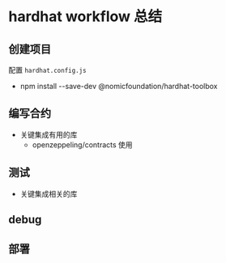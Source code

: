 # hardhat workflow 总结

## 创建项目

配置 `hardhat.config.js`
- npm install --save-dev @nomicfoundation/hardhat-toolbox

## 编写合约

- 关键集成有用的库
  - openzeppeling/contracts 使用
  
## 测试
- 关键集成相关的库

## debug


## 部署